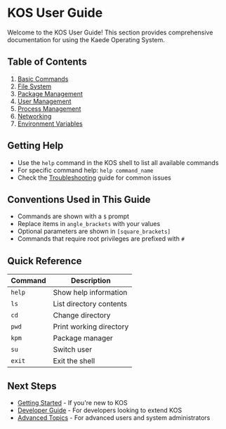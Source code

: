 # KOS User Guide

Welcome to the KOS User Guide! This section provides comprehensive documentation for using the Kaede Operating System.

## Table of Contents

1. [Basic Commands](./basic-commands.md)
2. [File System](./filesystem.md)
3. [Package Management](./package-management.md)
4. [User Management](./user-management.md)
5. [Process Management](./process-management.md)
6. [Networking](./networking.md)
7. [Environment Variables](./environment-vars.md)

## Getting Help

- Use the `help` command in the KOS shell to list all available commands
- For specific command help: `help command_name`
- Check the [Troubleshooting](../advanced/troubleshooting.md) guide for common issues

## Conventions Used in This Guide

- Commands are shown with a `$` prompt
- Replace items in `angle_brackets` with your values
- Optional parameters are shown in `[square_brackets]`
- Commands that require root privileges are prefixed with `#`

## Quick Reference

| Command | Description |
|---------|-------------|
| `help` | Show help information |
| `ls` | List directory contents |
| `cd` | Change directory |
| `pwd` | Print working directory |
| `kpm` | Package manager |
| `su` | Switch user |
| `exit` | Exit the shell |

## Next Steps

- [Getting Started](../getting-started/README.md) - If you're new to KOS
- [Developer Guide](../developer-guide/README.md) - For developers looking to extend KOS
- [Advanced Topics](../advanced/README.md) - For advanced users and system administrators
